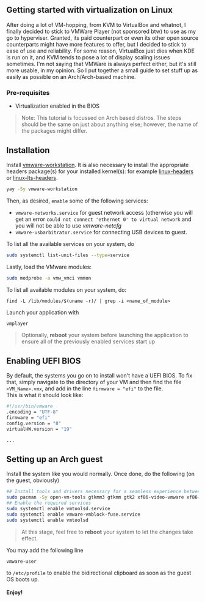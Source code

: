 ## Getting started with virtualization on Linux

After doing a lot of VM-hopping, from KVM to VirtualBox and whatnot, I finally decided to stick to VMWare Player (not sponsored btw) to use as my go to hyperviser. Granted, its paid counterpart or even its other open source counterparts might have more features to offer, but I decided to stick to ease of use and reliability. For some reason, VirtualBox just dies when KDE is run on it, and KVM tends to pose a lot of display scaling issues sometimes. I'm not saying that VMWare is always perfect either, but it's still more usable, in my opinion. So I put together a small guide to set stuff up as easily as possible on an Arch/Arch-based machine.

### Pre-requisites
- Virtualization enabled in the BIOS

> Note: This tutorial is focussed on Arch based distros. The steps should be the same on just about anything else; however, the name of the packages might differ.

## Installation
Install [vmware-workstation](https://aur.archlinux.org/packages/vmware-workstation). It is also necessary to install the appropriate headers package(s) for your installed kernel(s): for example [linux-headers](https://archlinux.org/packages/?name=linux-headers) or [linux-lts-headers](https://archlinux.org/packages/?name=linux-lts-headers).
```sh
yay -Sy vmware-workstation
```
Then, as desired, `enable` some of the following services:
- `vmware-networks.service` for guest network access (otherwise you will get an error `could not connect 'ethernet 0' to virtual network` and you will not be able to use *vmware-netcfg*
- `vmware-usbarbitrator.service` for connecting USB devices to guest. </br>


To list all the available services on your system, do
```sh
sudo systemctl list-unit-files --type=service
```
Lastly, load the VMware modules:
```sh
sudo modprobe -a vmw_vmci vmmon
```
To list all available modules on your system, do:
```
find -L /lib/modules/$(uname -r)/ | grep -i <name_of_module>
```

Launch your application with
```sh
vmplayer
```
> Optionally, **reboot** your system before launching the application to ensure all of the previously enabled services start up

## Enabling UEFI BIOS
By default, the systems you go on to install won't have a UEFI BIOS. To fix that, simply navigate to the directory of your VM and then find the file `<VM_Name>.vmx`, and add in the line `firmware = "efi"` to the file.</br>
This is what it should look like:
```sh
#!/usr/bin/vmware
.encoding = "UTF-8"
firmware = "efi"
config.version = "8"
virtualHW.version = "19"

...
```

## Setting up an Arch guest
Install the system like you would normally. Once done, do the following (on the guest, obviously)
```sh
## Install tools and drivers necessary for a seamless experience between the host and the guest OS
sudo pacman -Sy open-vm-tools gtkmm3 gtkmm gtk2 xf86-video-vmware xf86-input-vmmouse
## Enable the required services
sudo systemctl enable vmtoolsd.service
sudo systemctl enable vmware-vmblock-fuse.service
sudo systemctl enable vmtoolsd
```
> At this stage, feel free to **reboot** your system to let the changes take effect.

You may add the following line
```sh
vmware-user
```
to `/etc/profile` to enable the bidirectional clipboard as soon as the guest OS boots up.</br></br>
**Enjoy!**
